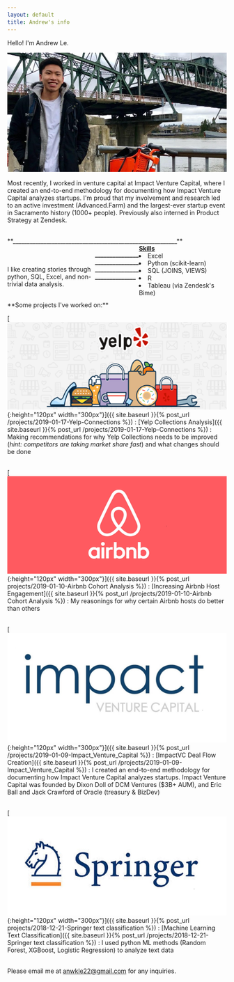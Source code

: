```yaml
---
layout: default
title: Andrew's info
---
```


Hello! I'm Andrew Le.

![](/assets/images/profile_image.jpg) <!--{:height="319px" width="527px"} -->



Most recently, I worked in venture capital at Impact Venture Capital, where I created an end-to-end methodology for documenting how Impact Venture Capital analyzes startups. I'm proud that my involvement and research led to an active investment (Advanced.Farm) and the largest-ever startup event in Sacramento history (1000+ people). Previously also interned in Product Strategy at Zendesk.



<br>
**___________________________________________________________**
<div style="float: left; width:40%;">
<p> </p>
<p> </p>
<!-- You can find my resume <a href="assets/files/Resume_Andrew_Le.pdf">here</a>. -->
<br>
<br>
I like creating stories through python, SQL, Excel, and non-trivial data analysis.
</div>
<div style="float: right;width:40%;"> <strong><u>Skills</u></strong>
<li>Excel</li>
<li>Python (scikit-learn)</li>
<li>SQL (JOINS, VIEWS)</li>
<li>R</li>
<li>Tableau (via Zendesk's Bime)</li>
</div>

<!--
<div style="float: right;">Skills
<li style="margin-left: 1em">Excel</li>
<li style="margin-left: 1em">python</li>
<li style="margin-left: 1em">SQL</li>
<li style="margin-left: 1em">R</li>
</div>
-->
**___________________________________________________________**


<br>
<br>
**Some projects I've worked on:**

<!-- takes an image, dimension, and destination and puts it all together -->
[![](/assets/images/yelp_og_image_small_new.png){:height="120px" width="300px"}]({{ site.baseurl }}{% post_url /projects/2019-01-17-Yelp-Connections %})
: [Yelp Collections Analysis]({{ site.baseurl }}{% post_url /projects/2019-01-17-Yelp-Connections %})
: Making recommendations for why Yelp Collections needs to be improved (_hint: competitors are taking market share fast_) and what changes should be done
<br>
<br>
<!-- airbnb -->
[![](/assets/images/Airbnb.png){:height="120px" width="300px"}]({{ site.baseurl }}{% post_url projects/2019-01-10-Airbnb Cohort Analysis %})
: [Increasing Airbnb Host Engagement]({{ site.baseurl }}{% post_url /projects/2019-01-10-Airbnb Cohort Analysis %})
: My reasonings for why certain Airbnb hosts do better than others
<br>
<br>
<!-- ImpactVC -->
[![](/assets/images/impact_venture_logo.jpg){:height="120px" width="300px"}]({{ site.baseurl }}{% post_url /projects/2019-01-09-Impact_Venture_Capital %})
: [ImpactVC Deal Flow Creation]({{ site.baseurl }}{% post_url /projects/2019-01-09-Impact_Venture_Capital %})
: I created an end-to-end methodology for documenting how Impact Venture Capital analyzes startups. Impact Venture Capital was founded by Dixon Doll of DCM Ventures ($3B+ AUM), and Eric Ball and Jack Crawford of Oracle (treasury & BizDev)
<br>
<br>

<!-- last -->
[![](/assets/images/springerlogo.jpg){:height="120px" width="300px"}]({{ site.baseurl }}{% post_url projects/2018-12-21-Springer text classification %})
: [Machine Learning Text Classification]({{ site.baseurl }}{% post_url /projects/2018-12-21-Springer text classification %})
: I used python ML methods (Random Forest, XGBoost, Logistic Regression) to analyze text data
<br>
<br>

Please email me at anwkle22@gmail.com for any inquiries.

<!--
<div class="posts">
  {% for post in site.posts %}
    <article class="post">

      <h1><a href="{{ site.baseurl }}{{ post.url }}">{{ post.title }}</a></h1>

      <div class="entry">
        {{ post.excerpt }}
      </div>

      <a href="{{ site.baseurl }}{{ post.url }}" class="read-more">Read More</a>
    </article>
  {% endfor %}
</div>
-->
